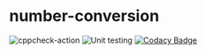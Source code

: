 # number-conversion
![cppcheck-action](https://github.com/stepin105190/har/workflows/cppcheck-action/badge.svg)
![Unit testing](https://github.com/stepin105190/har/workflows/Unit%20testing/badge.svg)
[![Codacy Badge](https://app.codacy.com/project/badge/Grade/fd910ec56d45403cb894e75d05fa393e)](https://www.codacy.com/gh/stepin105190/har/dashboard?utm_source=github.com&amp;utm_medium=referral&amp;utm_content=stepin105190/har&amp;utm_campaign=Badge_Grade)
